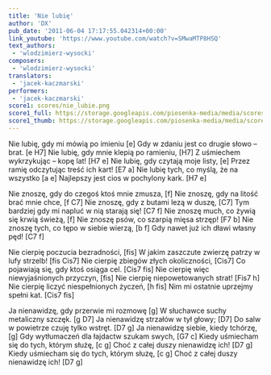 ```yaml
---
title: 'Nie lubię'
author: 'DX'
pub_date: '2011-06-04 17:17:55.042314+00:00'
link_youtube: 'https://www.youtube.com/watch?v=SMwaMTP8HSQ'
text_authors:
 - 'wlodzimierz-wysocki'
composers:
 - 'wlodzimierz-wysocki'
translators:
 - 'jacek-kaczmarski'
performers:
 - 'jacek-kaczmarski'
score1: scores/nie_lubie.png
score1_full: https://storage.googleapis.com/piosenka-media/media/scores/nie_lubie.png
score1_thumb: https://storage.googleapis.com/piosenka-media/media/scores/nie_lubie.png.180x0_q85_upscale.jpg
---
```


Nie lubię, gdy mi mówią po imieniu [e]
Gdy w zdaniu jest co drugie słowo – brat. [e H7]
Nie lubię, gdy mnie klepią po ramieniu, [H7]
Z uśmiechem wykrzykując – kopę lat! [H7 e]
Nie lubię, gdy czytają moje listy, [e]
Przez ramię odczytując treść ich kart! [E7 a]
Nie lubię tych, co myślą, że na wszystko [a e]
Najlepszy jest cios w pochylony kark. [H7 e]

Nie znoszę, gdy do czegoś ktoś mnie zmusza, [f]
Nie znoszę, gdy na litość brać mnie chce, [f C7]
Nie znoszę, gdy z butami lezą w duszę, [C7]
Tym bardziej gdy mi napluć w nią starają się! [C7 f]
Nie znoszę much, co żywią się krwią świeżą, [f]
Nie znoszę psów, co szarpią mięsa strzęp! [F7 b]
Nie znoszę tych, co tępo w siebie wierzą, [b f]
Gdy nawet już ich dławi własny pęd! [C7 f]

Nie cierpię poczucia bezradności, [fis]
W jakim zaszczute zwierzę patrzy w lufy strzelb! [fis Cis7]
Nie cierpię zbiegów złych okoliczności, [Cis7]
Co pojawiają się, gdy ktoś osiąga cel. [Cis7 fis]
Nie cierpię więc niewyjaśnionych przyczyn, [fis]
Nie cierpię niepowetowanych strat! [Fis7 h]
Nie cierpię liczyć niespełnionych życzeń, [h fis]
Nim mi ostatnie uprzejmy spełni kat. [Cis7 fis]

Ja nienawidzę, gdy przerwie mi rozmowę [g]
W słuchawce suchy metaliczny szczęk. [g D7]
Ja nienawidzę strzałów w tył głowy; [D7]
Do salw w powietrze czuję tylko wstręt. [D7 g]
Ja nienawidzę siebie, kiedy tchórzę, [g]
Gdy wytłumaczeń dla łajdactw szukam swych, [G7 c]
Kiedy uśmiecham się do tych, którym służę, [c g]
Choć z całej duszy nienawidzę ich! [D7 g]
Kiedy uśmiecham się do tych, którym służę, [c g]
Choć z całej duszy nienawidzę ich! [D7 g]